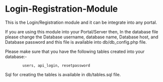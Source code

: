 # Login-Registration-Module
This is the Login/Registration module and it can be integrate into any portal.

If you are using this module into your Portal/Server then, In the database file please change the Database username, database name, Database host, and Database password and this file is available into db/db_config.php file.

Please make sure that you have the following tables created into your database:-

            users, api_login, resetpassword

Sql for creating the tables is available in db/tables.sql file.
